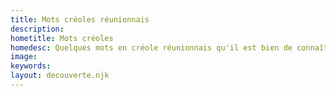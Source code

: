 ```yaml
---
title: Mots créoles réunionnais
description:
hometitle: Mots créoles
homedesc: Quelques mots en créole réunionnais qu'il est bien de connaître 
image:
keywords:
layout: decouverte.njk
---
```

